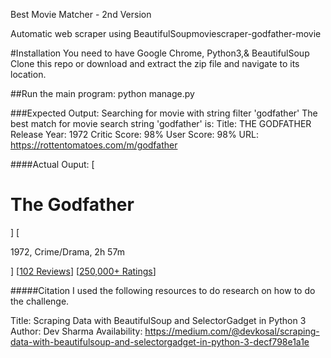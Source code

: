Best Movie Matcher - 2nd Version

Automatic web scraper using BeautifulSoupmoviescraper-godfather-movie

#Installation
You need to have Google Chrome, Python3,& BeautifulSoup
Clone this repo or download and extract the zip file and navigate to its location.

##Run the main program:
python manage.py

###Expected Output:
Searching for movie with string filter 'godfather' The best match for movie search string 'godfather' is: Title: THE GODFATHER Release Year: 1972 Critic Score: 98% User Score: 98% URL: https://rottentomatoes.com/m/godfather

####Actual Ouput:
[<h1 class="scoreboard__title" data-qa="score-panel-movie-title" slot="title">The Godfather</h1>]
[<p class="scoreboard__info" slot="info">1972, Crime/Drama, 2h 57m</p>]
[<a class="scoreboard__link scoreboard__link--tomatometer" data-qa="tomatometer-review-count" href="/m/godfather/reviews?intcmp=rt-scorecard_tomatometer-reviews" slot="critics-count">102 Reviews</a>]
[<a class="scoreboard__link scoreboard__link--audience" data-qa="audience-rating-count" href="/m/godfather/reviews?type=user&amp;intcmp=rt-scorecard_audience-score-reviews" slot="audience-count">250,000+ Ratings</a>]

#####Citation
I used the following resources to do research on how to do the challenge.

Title: Scraping Data with BeautifulSoup and SelectorGadget in Python 3
Author: Dev Sharma
Availability: https://medium.com/@devkosal/scraping-data-with-beautifulsoup-and-selectorgadget-in-python-3-decf798e1a1e
